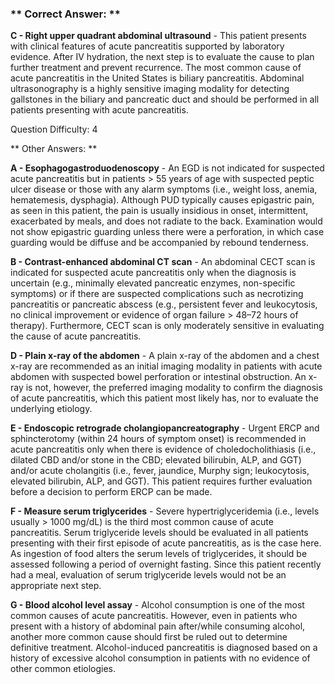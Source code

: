 ### ** Correct Answer: **

**C - Right upper quadrant abdominal ultrasound** - This patient presents with clinical features of acute pancreatitis supported by laboratory evidence. After IV hydration, the next step is to evaluate the cause to plan further treatment and prevent recurrence. The most common cause of acute pancreatitis in the United States is biliary pancreatitis. Abdominal ultrasonography is a highly sensitive imaging modality for detecting gallstones in the biliary and pancreatic duct and should be performed in all patients presenting with acute pancreatitis.

Question Difficulty: 4

** Other Answers: **

**A - Esophagogastroduodenoscopy** - An EGD is not indicated for suspected acute pancreatitis but in patients > 55 years of age with suspected peptic ulcer disease or those with any alarm symptoms (i.e., weight loss, anemia, hematemesis, dysphagia). Although PUD typically causes epigastric pain, as seen in this patient, the pain is usually insidious in onset, intermittent, exacerbated by meals, and does not radiate to the back. Examination would not show epigastric guarding unless there were a perforation, in which case guarding would be diffuse and be accompanied by rebound tenderness.

**B - Contrast-enhanced abdominal CT scan** - An abdominal CECT scan is indicated for suspected acute pancreatitis only when the diagnosis is uncertain (e.g., minimally elevated pancreatic enzymes, non-specific symptoms) or if there are suspected complications such as necrotizing pancreatitis or pancreatic abscess (e.g., persistent fever and leukocytosis, no clinical improvement or evidence of organ failure > 48–72 hours of therapy). Furthermore, CECT scan is only moderately sensitive in evaluating the cause of acute pancreatitis.

**D - Plain x-ray of the abdomen** - A plain x-ray of the abdomen and a chest x-ray are recommended as an initial imaging modality in patients with acute abdomen with suspected bowel perforation or intestinal obstruction. An x-ray is not, however, the preferred imaging modality to confirm the diagnosis of acute pancreatitis, which this patient most likely has, nor to evaluate the underlying etiology.

**E - Endoscopic retrograde cholangiopancreatography** - Urgent ERCP and sphincterotomy (within 24 hours of symptom onset) is recommended in acute pancreatitis only when there is evidence of choledocholithiasis (i.e., dilated CBD and/or stone in the CBD; elevated bilirubin, ALP, and GGT) and/or acute cholangitis (i.e., fever, jaundice, Murphy sign; leukocytosis, elevated bilirubin, ALP, and GGT). This patient requires further evaluation before a decision to perform ERCP can be made.

**F - Measure serum triglycerides** - Severe hypertriglyceridemia (i.e., levels usually > 1000 mg/dL) is the third most common cause of acute pancreatitis. Serum triglyceride levels should be evaluated in all patients presenting with their first episode of acute pancreatitis, as is the case here. As ingestion of food alters the serum levels of triglycerides, it should be assessed following a period of overnight fasting. Since this patient recently had a meal, evaluation of serum triglyceride levels would not be an appropriate next step.

**G - Blood alcohol level assay** - Alcohol consumption is one of the most common causes of acute pancreatitis. However, even in patients who present with a history of abdominal pain after/while consuming alcohol, another more common cause should first be ruled out to determine definitive treatment. Alcohol-induced pancreatitis is diagnosed based on a history of excessive alcohol consumption in patients with no evidence of other common etiologies.

